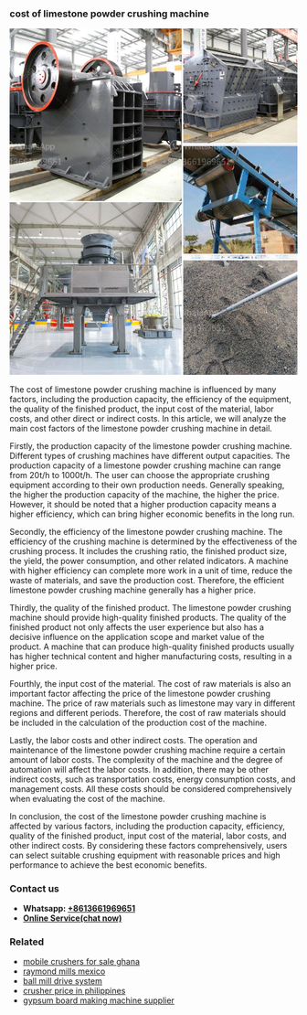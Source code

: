 <h3>cost of limestone powder crushing machine</h3><img src='1704791437.jpg' alt=''><p>The cost of limestone powder crushing machine is influenced by many factors, including the production capacity, the efficiency of the equipment, the quality of the finished product, the input cost of the material, labor costs, and other direct or indirect costs. In this article, we will analyze the main cost factors of the limestone powder crushing machine in detail.</p><p>Firstly, the production capacity of the limestone powder crushing machine. Different types of crushing machines have different output capacities. The production capacity of a limestone powder crushing machine can range from 20t/h to 1000t/h. The user can choose the appropriate crushing equipment according to their own production needs. Generally speaking, the higher the production capacity of the machine, the higher the price. However, it should be noted that a higher production capacity means a higher efficiency, which can bring higher economic benefits in the long run.</p><p>Secondly, the efficiency of the limestone powder crushing machine. The efficiency of the crushing machine is determined by the effectiveness of the crushing process. It includes the crushing ratio, the finished product size, the yield, the power consumption, and other related indicators. A machine with higher efficiency can complete more work in a unit of time, reduce the waste of materials, and save the production cost. Therefore, the efficient limestone powder crushing machine generally has a higher price.</p><p>Thirdly, the quality of the finished product. The limestone powder crushing machine should provide high-quality finished products. The quality of the finished product not only affects the user experience but also has a decisive influence on the application scope and market value of the product. A machine that can produce high-quality finished products usually has higher technical content and higher manufacturing costs, resulting in a higher price.</p><p>Fourthly, the input cost of the material. The cost of raw materials is also an important factor affecting the price of the limestone powder crushing machine. The price of raw materials such as limestone may vary in different regions and different periods. Therefore, the cost of raw materials should be included in the calculation of the production cost of the machine.</p><p>Lastly, the labor costs and other indirect costs. The operation and maintenance of the limestone powder crushing machine require a certain amount of labor costs. The complexity of the machine and the degree of automation will affect the labor costs. In addition, there may be other indirect costs, such as transportation costs, energy consumption costs, and management costs. All these costs should be considered comprehensively when evaluating the cost of the machine.</p><p>In conclusion, the cost of the limestone powder crushing machine is affected by various factors, including the production capacity, efficiency, quality of the finished product, input cost of the material, labor costs, and other indirect costs. By considering these factors comprehensively, users can select suitable crushing equipment with reasonable prices and high performance to achieve the best economic benefits.</p><h3>Contact us</h3><ul><li><strong>Whatsapp:&nbsp;<a href="https://wa.me/8613661969651">+8613661969651</a></strong></li><li><a href="https://swt.shibang-china.com/?git&amp;zhl&amp;cost of limestone powder crushing machine"><strong>Online Service(chat now)</strong></a></li></ul><h3>Related</h3><ul><li><a href='mobile crushers for sale ghana.md'>mobile crushers for sale ghana</a></li><li><a href='raymond mills mexico.md'>raymond mills mexico</a></li><li><a href='ball mill drive system.md'>ball mill drive system</a></li><li><a href='crusher price in philippines.md'>crusher price in philippines</a></li><li><a href='gypsum board making machine supplier.md'>gypsum board making machine supplier</a></li></ul>